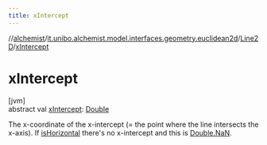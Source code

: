 ```yaml
---
title: xIntercept
---
```

//[alchemist](../../../index.html)/[it.unibo.alchemist.model.interfaces.geometry.euclidean2d](../index.html)/[Line2D](index.html)/[xIntercept](x-intercept.html)



# xIntercept



[jvm]\
abstract val [xIntercept](x-intercept.html): [Double](https://kotlinlang.org/api/latest/jvm/stdlib/kotlin/-double/index.html)



The x-coordinate of the x-intercept (= the point where the line intersects the x-axis). If [isHorizontal](is-horizontal.html) there's no x-intercept and this is [Double.NaN](https://kotlinlang.org/api/latest/jvm/stdlib/kotlin/-double/-na-n.html).





